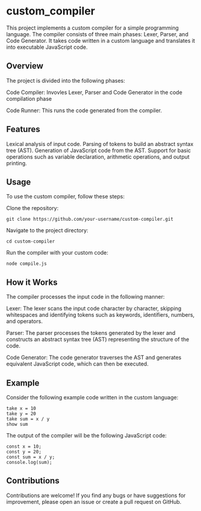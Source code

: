 # custom_compiler
This project implements a custom compiler for a simple programming language. The compiler consists of three main phases: Lexer, Parser, and Code Generator. It takes code written in a custom language and translates it into executable JavaScript code.

## Overview
The project is divided into the following phases:

Code Compiler: Invovles Lexer, Parser and Code Generator in the code compilation phase

Code Runner: This runs the code generated from the compiler.

## Features
Lexical analysis of input code.
Parsing of tokens to build an abstract syntax tree (AST).
Generation of JavaScript code from the AST.
Support for basic operations such as variable declaration, arithmetic operations, and output printing.

## Usage
To use the custom compiler, follow these steps:

Clone the repository:

    git clone https://github.com/your-username/custom-compiler.git
  
Navigate to the project directory:

    cd custom-compiler
  
Run the compiler with your custom code:

    node compile.js
## How it Works
The compiler processes the input code in the following manner:

Lexer: The lexer scans the input code character by character, skipping whitespaces and identifying tokens such as keywords, identifiers, numbers, and operators.

Parser: The parser processes the tokens generated by the lexer and constructs an abstract syntax tree (AST) representing the structure of the code.

Code Generator: The code generator traverses the AST and generates equivalent JavaScript code, which can then be executed.

## Example
Consider the following example code written in the custom language:

    take x = 10
    take y = 20
    take sum = x / y
    show sum
    
The output of the compiler will be the following JavaScript code:

    const x = 10;
    const y = 20;
    const sum = x / y;
    console.log(sum);
    
## Contributions
Contributions are welcome! If you find any bugs or have suggestions for improvement, please open an issue or create a pull request on GitHub.
